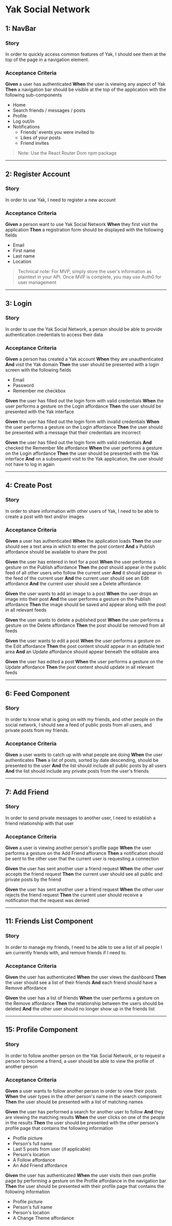# Yak Social Network

## 1: NavBar

### Story

In order to quickly access common features of Yak, I should see them at the top of the page in a navigation element.

### Acceptance Criteria

**Given** a user has authenticated
**When** the user is viewing any aspect of Yak
**Then** a navigation bar should be visible at the top of the application with the following sub-components

* Home
* Search friends / messages / posts
* Profile
* Log out/in
* Notifications
  * Friends' events you were invited to
  * Likes of your posts
  * Friend invites

> Note: Use the React Router Dom npm package

___

## 2: Register Account

### Story

In order to use Yak, I need to register a new account

### Acceptance Criteria

**Given** a person want to use Yak Social Network
**When** they first visit the application
**Then** a registration form should be displayed with the following fields

* Email
* First name
* Last name
* Location

> Technical note: For MVP, simply store the user's information as plaintext in your API. Once MVP is complete, you may use Auth0 for user management

___

## 3: Login

### Story

In order to use the Yak Social Network, a person should be able to provide authentication credentials to access their data

### Acceptance Criteria

**Given** a person has created a Yak account
**When** they are unauthenticated
**And** visit the Yak domain
**Then** the user should be presented with a login screen with the following fields

* Email
* Password
* Remember me checkbox

**Given** the user has filled out the login form with valid credentials
**When** the user performs a gesture on the Login affordance
**Then** the user should be presented with the Yak interface

**Given** the user has filled out the login form with invalid credentials
**When** the user performs a gesture on the Login affordance
**Then** the user should be presented with a message that their credentials are incorrect

**Given** the user has filled out the login form with valid credentials
**And** checked the Remember Me affordance
**When** the user performs a gesture on the Login affordance
**Then** the user should be presented with the Yak interface
**And** on a subsequent visit to the Yak application, the user should not have to log in again

___

## 4: Create Post

### Story

In order to share information with other users of Yak, I need to be able to create a post with text and/or images

### Acceptance Criteria

**Given** a user has authenticated
**When** the application loads
**Then** the user should see a text area in which to enter the post content
**And** a Publish affordance should be available to share the post

**Given** the user has entered in text for a post
**When** the user performs a gesture on the Publish affordance
**Then** the post should appear in the public feed of all other users who follow the current user
**And** it should appear in the feed of the current user
**And** the current user should see an Edit affordance
**And** the current user should see a Delete affordance

**Given** the user wants to add an image to a post
**When** the user drops an image into their post
**And** the user performs a gesture on the Publish affordance
**Then** the image should be saved and appear along with the post in all relevant feeds

**Given** the user wants to delete a published post
**When** the user performs a gesture on the Delete affordance
**Then** the post should be removed from all feeds

**Given** the user wants to edit a post
**When** the user performs a gesture on the Edit affordance
**Then** the post content should appear in an editable text area
**And** an Update affordance should appear beneath the editable area

**Given** the user has edited a post
**When** the user performs a gesture on the Update affordance
**Then** the post content should update in all relevant feeds

___

## 6: Feed Component

### Story

In order to know what is going on with my friends, and other people on the social network, I should see a feed of public posts from all users, and private posts from my friends.

### Acceptance Criteria

**Given** a user wants to catch up with what people are doing
**When** the user authenticates
**Then** a list of posts, sorted by date descending, should be presented to the user
**And** the list should include all public posts by all users
**And** the list should include any private posts from the user's friends

___

## 7: Add Friend

### Story

In order to send private messages to another user, I need to establish a friend relationship with that user

### Acceptance Criteria

**Given** a user is viewing another person's profile page
**When** the user performs a gesture on the Add Friend afforance
**Then** a notification should be sent to the other user that the current user is requesting a connection

**Given** the user has sent another user a friend request
**When** the other user accepts the friend request
**Then** the current user should see all public and private posts by the friend

**Given** the user has sent another user a friend request
**When** the other user rejects the friend request
**Then** the current user should receive a notification that the request was denied

___

## 11: Friends List Component

### Story

In order to manage my friends, I need to be able to see a list of all people I am currently friends with, and remove friends if I need to.

### Acceptance Criteria

**Given** the user has authenticated
**When** the user views the dashboard
**Then** the user should see a list of their friends
**And** each friend should have a Remove affordance

**Given** the user has a list of friends
**When** the user performs a gesture on the Remove affordance
**Then** the relationship between the users should be deleted
**And** the other user should no longer show up in the friends list

___

## 15: Profile Component

### Story

In order to follow another person on the Yak Social Network, or to request a person to become a friend, a user should be able to view the profile of another person

### Acceptance Criteria

**Given** a user wants to follow another person in order to view their posts
**When** the user types in the other person's name in the search component
**Then** the user should be presented with a list of matching names

**Given** the user has performed a search for another user to follow
**And** they are viewing the matching results
**When** the user clicks on one of the people in the results
**Then** the user should be presented with the other person's profile page that contains the following information

* Profile picture
* Person's full name
* Last 5 posts from user (if applicable)
* Person's location
* A Follow affordance
* An Add Friend affordance

**Given** the user has authenticated
**When** the user visits their own profile page by performing a gesture on the Profile affordance in the navigation bar
**Then** the user should be presented with their profile page that contains the following information

* Profile picture
* Person's full name
* Person's location
* A Change Theme affordance